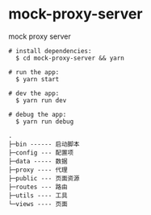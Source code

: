 # mock-proxy-server
 mock proxy server

```shell
# install dependencies:
  $ cd mock-proxy-server && yarn

# run the app:
  $ yarn start

# dev the app:
  $ yarn run dev

# debug the app:
  $ yarn run debug
```

```
.
├─bin ------ 启动脚本
├─config --- 配置项
├─data ----- 数据
├─proxy ---- 代理
├─public --- 页面资源
├─routes --- 路由
├─utils ---- 工具
└─views ---- 页面
```

